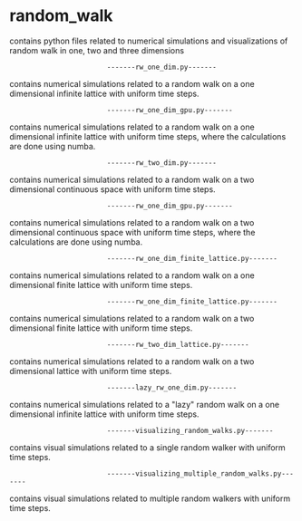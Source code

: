# random_walk

contains python files related to numerical simulations and visualizations of random walk in one, two and three dimensions

							-------rw_one_dim.py------- 
contains numerical simulations related to a random walk on a one dimensional infinite lattice with uniform time steps.


							-------rw_one_dim_gpu.py------- 
contains numerical simulations related to a random walk on a one dimensional infinite lattice with uniform time steps, where the calculations are done using numba.


							-------rw_two_dim.py------- 
contains numerical simulations related to a random walk on a two dimensional continuous space with uniform time steps.


							-------rw_one_dim_gpu.py------- 
contains numerical simulations related to a random walk on a two dimensional continuous space with uniform time steps, where the calculations are done using numba.


							-------rw_one_dim_finite_lattice.py------- 
contains numerical simulations related to a random walk on a one dimensional finite lattice with uniform time steps.


							-------rw_one_dim_finite_lattice.py------- 
contains numerical simulations related to a random walk on a two dimensional finite lattice with uniform time steps.


							-------rw_two_dim_lattice.py------- 
contains numerical simulations related to a random walk on a two dimensional lattice with uniform time steps.


							-------lazy_rw_one_dim.py------- 
contains numerical simulations related to a "lazy" random walk on a one dimensional infinite lattice with uniform time steps.


							-------visualizing_random_walks.py------- 
contains visual simulations related to a single random walker with uniform time steps.


							-------visualizing_multiple_random_walks.py------- 
contains visual simulations related to multiple random walkers with uniform time steps.
